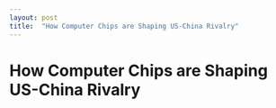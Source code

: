 ```yaml
---
layout: post
title:  "How Computer Chips are Shaping US-China Rivalry"
---
```


# How Computer Chips are Shaping US-China Rivalry



